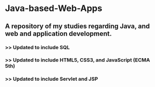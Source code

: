 # Java-based-Web-Apps

## A repository of my studies regarding Java, and web and application development.

###   >>   Updated to include SQL

###   >>   Updated to include HTML5, CSS3, and JavaScript (ECMA 5th)

###   >>   Updated to include Servlet and JSP